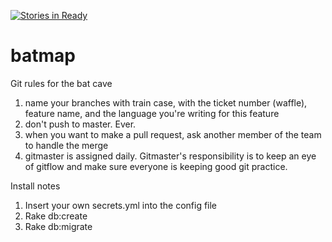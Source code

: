[![Stories in Ready](https://badge.waffle.io/kahu-collabs/batmap.png?label=ready&title=Ready)](https://waffle.io/kahu-collabs/batmap)
# batmap



Git rules for the bat cave

1. name your branches with train case, with the ticket number (waffle), feature name, and the language you're writing for this feature
2. don't push to master. Ever.
3. when you want to make a pull request, ask another member of the team to handle the merge
4. gitmaster is assigned daily. Gitmaster's responsibility is to keep an eye of gitflow and make sure everyone is keeping good git practice.


Install notes  
1. Insert your own secrets.yml into the config file  
2. Rake db:create  
3. Rake db:migrate
